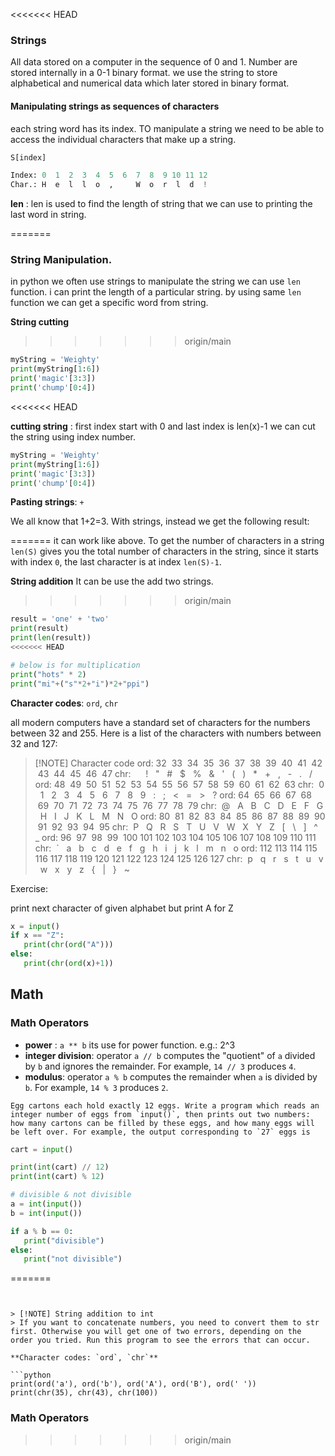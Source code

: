 
<<<<<<< HEAD
### Strings

All data stored on a computer in the sequence of 0 and 1.
Number are stored internally in a 0-1 binary format.
we use the string to store alphabetical and numerical data which later stored in binary format.
#### Manipulating strings as sequences of characters

each string word has its index. TO manipulate a string we need to be able to access the individual characters that make up a string.

```python
S[index]
```
```python
Index: 0  1  2  3  4  5  6  7  8  9 10 11 12
Char.: H  e  l  l  o  ,     W  o  r  l  d  !
```

**len** : 
len is used to find the length of string that we can use to printing the last word in string.

=======
### String Manipulation.

in python we often use strings to manipulate the string we can use `len` function.
i can print the length of a particular string. by using same `len` function we can get a specific word from string.

**String cutting**
>>>>>>> origin/main
```python
myString = 'Weighty'
print(myString[1:6])
print('magic'[3:3])
print('chump'[0:4])
```
<<<<<<< HEAD

**cutting string** :  first index start with 0 and last index is len(x)-1 we can cut the string using index number.
```python
myString = 'Weighty'
print(myString[1:6])
print('magic'[3:3])
print('chump'[0:4])
```

**Pasting strings**: `+`

We all know that 1+2=3. With strings, instead we get the following result:

=======
it can work like above. To get the number of characters in a string
`len(S)` gives you the total number of characters in the string, since it starts with index `0`, the last character is at index `len(S)-1`.

**String addition**
It can be use the add two strings.
>>>>>>> origin/main
```python
result = 'one' + 'two'
print(result)
print(len(result))
<<<<<<< HEAD

# below is for multiplication
print("hots" * 2)
print("mi"+("s"*2+"i")*2+"ppi")
```

**Character codes**: `ord`, `chr`

all modern computers have a standard set of characters for the numbers between 32 and 255. Here is a list of the characters with numbers between 32 and 127:


> [!NOTE] Character code
> ord: 32  33  34  35  36  37  38  39  40  41  42  43  44  45  46  47
chr:      !   "   #   $   %   &   '   (   )   *   +   ,   -   .   /
ord: 48  49  50  51  52  53  54  55  56  57  58  59  60  61  62  63
chr:  0   1   2   3   4   5   6   7   8   9   :   ;   <   =   >   ?
ord: 64  65  66  67  68  69  70  71  72  73  74  75  76  77  78  79
chr:  @   A   B   C   D   E   F   G   H   I   J   K   L   M   N   O
ord: 80  81  82  83  84  85  86  87  88  89  90  91  92  93  94  95
chr:  P   Q   R   S   T   U   V   W   X   Y   Z   [   \   ]   ^   _
ord: 96  97  98  99  100 101 102 103 104 105 106 107 108 109 110 111
chr:  `   a   b   c   d   e   f   g   h   i   j   k   l   m   n   o
ord: 112 113 114 115 116 117 118 119 120 121 122 123 124 125 126 127
chr:  p   q   r   s   t   u   v   w   x   y   z   {   |   }   ~

Exercise:

print next character of given alphabet but print A for Z 
```python
x = input()
if x == "Z":
   print(chr(ord("A")))
else:
   print(chr(ord(x)+1))
```


## Math

### Math Operators
- **power** : `a ** b` its use for power function. e.g.: 2^3
- **integer division**: operator `a // b` computes the "quotient" of `a` divided by `b` and ignores the remainder. For example, `14 // 3` produces `4`.
- **modulus**: operator `a % b` computes the remainder when `a` is divided by `b`. For example, `14 % 3` produces `2`.

```
Egg cartons each hold exactly 12 eggs. Write a program which reads an integer number of eggs from `input()`, then prints out two numbers: how many cartons can be filled by these eggs, and how many eggs will be left over. For example, the output corresponding to `27` eggs is
```
```python
cart = input()

print(int(cart) // 12)
print(int(cart) % 12)
```

```python
# divisible & not divisible
a = int(input())
b = int(input())

if a % b == 0:
   print("divisible")
else:
   print("not divisible")
```

=======
```


> [!NOTE] String addition to int
> If you want to concatenate numbers, you need to convert them to str first. Otherwise you will get one of two errors, depending on the order you tried. Run this program to see the errors that can occur.

**Character codes: `ord`, `chr`**

```python
print(ord('a'), ord('b'), ord('A'), ord('B'), ord(' '))
print(chr(35), chr(43), chr(100))
```

### Math Operators
>>>>>>> origin/main
